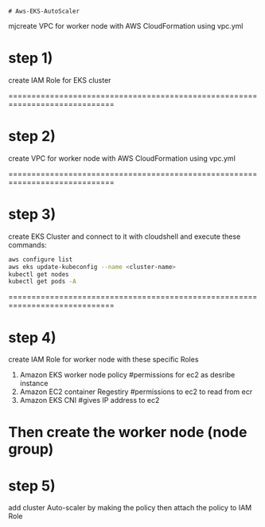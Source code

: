                                                                                                    # Aws-EKS-AutoScaler
mjcreate VPC for worker node with AWS CloudFormation using vpc.yml

# step 1)

create IAM Role for EKS cluster

=============================================================================

# step 2)

create VPC for worker node with AWS CloudFormation using vpc.yml

=============================================================================

# step 3)

create EKS Cluster and connect to it with cloudshell and execute these commands:

```bash
aws configure list 
aws eks update-kubeconfig --name <cluster-name>
kubectl get nodes
kubectl get pods -A
```
=============================================================================

# step 4)

create IAM Role for worker node with these specific Roles

1) Amazon EKS worker node policy   #permissions for ec2 as desribe instance
2) Amazon EC2 container Regestiry  #permissions to ec2 to read from ecr
3) Amazon EKS CNI                  #gives IP address to ec2
   
Then create the worker node (node group)
=============================================================================

# step 5)

add cluster Auto-scaler by making the policy then attach the policy to IAM Role





